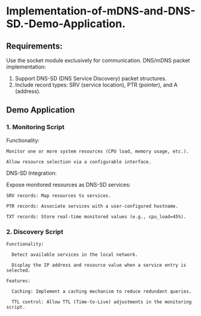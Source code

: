 # Implementation-of-mDNS-and-DNS-SD.-Demo-Application.

## Requirements:
Use the socket module exclusively for communication. DNS/mDNS packet implementation:
  1. Support DNS-SD (DNS Service Discovery) packet structures.
  2. Include record types: SRV (service location), PTR (pointer), and A (address).

## Demo Application
### 1. Monitoring Script
  
  Functionality:

    Monitor one or more system resources (CPU load, memory usage, etc.).

    Allow resource selection via a configurable interface.

  DNS-SD Integration:

  Expose monitored resources as DNS-SD services:

    SRV records: Map resources to services.

    PTR records: Associate services with a user-configured hostname.

    TXT records: Store real-time monitored values (e.g., cpu_load=45%).

  ### 2. Discovery Script

    Functionality:

      Detect available services in the local network.

      Display the IP address and resource value when a service entry is selected.

    Features:

      Caching: Implement a caching mechanism to reduce redundant queries.

      TTL control: Allow TTL (Time-to-Live) adjustments in the monitoring script.
